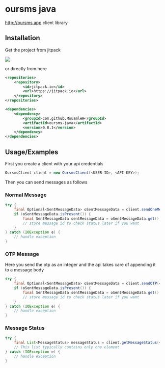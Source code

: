 

# oursms java

http://oursms.app client library

## Installation 

Get the project from jitpack

[![](https://jitpack.io/v/MouamleH/oursms-java.svg)](https://jitpack.io/#MouamleH/oursms-java)

or directly from here
```xml 
<repositories>
    <repository>
        <id>jitpack.io</id>
        <url>https://jitpack.io</url>
    </repository>
</repositories>

<dependencies>
    <dependency>
        <groupId>com.github.MouamleH</groupId>
        <artifactId>oursms-java</artifactId>
        <version>0.0.1</version>
    </dependency>
</dependencies>
```
    
## Usage/Examples

First you create a client with your api credentials
```java
OursmsClient client = new OursmsClient(<USER-ID>, <API-KEY>);
```

Then you can send messages as follows

### Normal Message
```java
try {
    final Optional<SentMessageData> oSentMessageData = client.sendOneMessage(<MOBILE-NUMBER, <MESSAGE-TEXT>);
    if (oSentMessageData.isPresent()) {
        final SentMessageData sentMessageData = oSentMessageData.get();
        // store message id to check status later if you want
    }
} catch (IOException e) {
    // handle exception
}
```

### OTP Message
Here you send the otp as an integer and the api takes care of appending it to a message body
```java
try {
    final Optional<SentMessageData> oSentMessageData = client.sendOTP(<MOBILE-NUMBER, <OTP>);
    if (oSentMessageData.isPresent()) {
        final SentMessageData sentMessageData = oSentMessageData.get();
        // store message id to check status later if you want
    }
} catch (IOException e) {
    // handle exception
}
```

### Message Status
```java
try {
    final List<MessageStatus> messageStatus = client.getMessageStatus(<MESSAGE-ID>);
    // This list typically contains only one element
} catch (IOException e) {
    // handle exception
}
```
